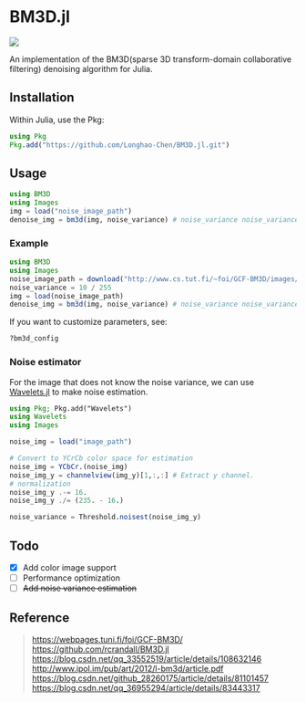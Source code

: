 # BM3D.jl
![](https://github.com/Longhao-Chen/BM3D.jl/workflows/Unit%20test/badge.svg)

An implementation of the BM3D(sparse 3D transform-domain collaborative filtering) denoising algorithm for Julia.

## Installation

Within Julia, use the Pkg:
```julia
using Pkg
Pkg.add("https://github.com/Longhao-Chen/BM3D.jl.git")
```

## Usage

```julia
using BM3D
using Images
img = load("noise_image_path")
denoise_img = bm3d(img, noise_variance)	# noise_variance noise_variance is the variance of the noise.
```

### Example

```julia
using BM3D
using Images
noise_image_path = download("http://www.cs.tut.fi/~foi/GCF-BM3D/images/Lena512_noi_s10.png")
noise_variance = 10 / 255
img = load(noise_image_path)
denoise_img = bm3d(img, noise_variance)	# noise_variance noise_variance is the variance of the noise.
```

If you want to customize parameters, see:

```julia
?bm3d_config
```

### Noise estimator

For the image that does not know the noise variance, we can use [Wavelets.jl](https://github.com/JuliaDSP/Wavelets.jl/) to make noise estimation.

```julia
using Pkg; Pkg.add("Wavelets")
using Wavelets
using Images

noise_img = load("image_path")

# Convert to YCrCb color space for estimation
noise_img = YCbCr.(noise_img)
noise_img_y = channelview(img_y)[1,:,:]	# Extract y channel.
# normalization
noise_img_y .-= 16.
noise_img_y ./= (235. - 16.)

noise_variance = Threshold.noisest(noise_img_y)
```

## Todo

- [x] Add color image support
- [ ] Performance optimization
- [ ] ~~Add noise variance estimation~~

## Reference

> https://webpages.tuni.fi/foi/GCF-BM3D/  
> https://github.com/rcrandall/BM3D.jl  
> https://blog.csdn.net/qq_33552519/article/details/108632146  
> http://www.ipol.im/pub/art/2012/l-bm3d/article.pdf  
> https://blog.csdn.net/github_28260175/article/details/81101457  
> https://blog.csdn.net/qq_36955294/article/details/83443317